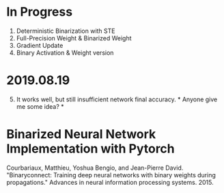 # In Progress 
1. Deterministic Binarization with STE 
2. Full-Precision Weight & Binarized Weight
3. Gradient Update
4. Binary Activation & Weight version

# 2019.08.19
5. It works well, but still insufficient network final accuracy. * Anyone give me some idea? *


# Binarized Neural Network Implementation with Pytorch
Courbariaux, Matthieu, Yoshua Bengio, and Jean-Pierre David. "Binaryconnect: Training deep neural networks with binary weights during propagations." Advances in neural information processing systems. 2015.
